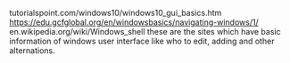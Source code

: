 tutorialspoint.com/windows10/windows10_gui_basics.htm
https://edu.gcfglobal.org/en/windowsbasics/navigating-windows/1/
en.wikipedia.org/wiki/Windows_shell
these are the sites which have basic information of windows user interface like who to edit, adding and other alternations. 
